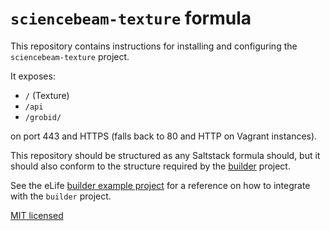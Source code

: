 # `sciencebeam-texture` formula

This repository contains instructions for installing and configuring the `sciencebeam-texture` project.

It exposes:

- `/` (Texture)
- `/api`
- `/grobid/`

on port 443 and HTTPS (falls back to 80 and HTTP on Vagrant instances).

This repository should be structured as any Saltstack formula should, but it 
should also conform to the structure required by the [builder](https://github.com/elifesciences/builder) 
project.

See the eLife [builder example project](https://github.com/elifesciences/builder-example-project)
for a reference on how to integrate with the `builder` project.

[MIT licensed](LICENCE.txt)
